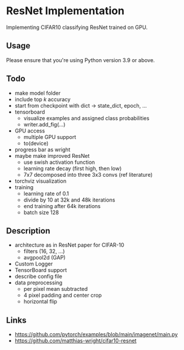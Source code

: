 # ResNet Implementation

Implementing CIFAR10 classifying ResNet trained on GPU.

## Usage

Please ensure that you're using Python version 3.9 or above.

## Todo
- make model folder
- include top $k$ accuracy
- start from checkpoint with dict -> state_dict, epoch, ...
- tensorboard
  - visualize examples and assigned class probabilities
  - writer.add_fig(...)
- GPU access
  - multiple GPU support
  - to(device)
- progress bar as wright
- maybe make improved ResNet
  - use swish activation function
  - learning rate decay (first high, then low)
  - 7x7 decomposed into three 3x3 convs (ref literature)
- torchviz visualization
- training
  - learning rate of 0.1 
  - divide by 10 at 32k and 48k iterations
  - end training after 64k iterations
  - batch size 128


## Description
- architecture as in ResNet paper for CIFAR-10
  - filters (16, 32, ...)
  - avgpool2d (GAP)
- Custom Logger
- TensorBoard support
- describe config file
- data preprocessing
  - per pixel mean subtracted
  - 4 pixel padding and center crop
  - horizontal flip



## Links
- https://github.com/pytorch/examples/blob/main/imagenet/main.py
- https://github.com/matthias-wright/cifar10-resnet
